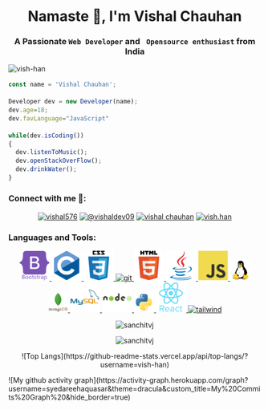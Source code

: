 
<h1 align="center">Namaste 🙏, I'm Vishal Chauhan</h1>
<h3 align="center">A Passionate <code>Web Developer</code> and <code> Opensource enthusiast</code>   from India</h3>

<p align="left"> <img src="https://komarev.com/ghpvc/?username=vish-han&label=Profile%20views&color=0e75b6&style=flat" alt="vish-han" /> </p>

```js
const name = 'Vishal Chauhan';

Developer dev = new Developer(name);
dev.age=18;
dev.favLanguage="JavaScript"

while(dev.isCoding())
{
  dev.listenToMusic();
  dev.openStackOverFlow();
  dev.drinkWater();
}

```


<h3 align="left">Connect with me 🚀:</h3>
<p align="center">
<a href="https://dev.to/vishal576" target="blank" margin="3px"><img align="center" src="https://raw.githubusercontent.com/rahuldkjain/github-profile-readme-generator/master/src/images/icons/Social/devto.svg" alt="vishal576" height="60" width="60" /></a>
<a href="https://twitter.com/@vishaldev09" target="blank"><img align="center" src="https://raw.githubusercontent.com/rahuldkjain/github-profile-readme-generator/master/src/images/icons/Social/twitter.svg" alt="@vishaldev09" height="60" width="60" /></a>
<a href="https://linkedin.com/in/vishal chauhan" target="blank"><img align="center" src="https://raw.githubusercontent.com/rahuldkjain/github-profile-readme-generator/master/src/images/icons/Social/linked-in-alt.svg" alt="vishal chauhan" height="60" width="60" /></a>
<a href="https://instagram.com/vish.han" target="blank"><img align="center" src="https://raw.githubusercontent.com/rahuldkjain/github-profile-readme-generator/master/src/images/icons/Social/instagram.svg" alt="vish.han" height="60" width="60" /></a>
</p>
</p>

<h3 align="left">Languages and Tools:</h3>
                
<p align="center"> <a href="https://getbootstrap.com" target="_blank" rel="noreferrer"> <img src="https://raw.githubusercontent.com/devicons/devicon/master/icons/bootstrap/bootstrap-plain-wordmark.svg" alt="bootstrap" width="60" height="60"/> </a> <a href="https://www.cprogramming.com/" target="_blank" rel="noreferrer"> <img src="https://raw.githubusercontent.com/devicons/devicon/master/icons/c/c-original.svg" alt="c" width="60" height="60"/> </a> <a href="https://www.w3schools.com/css/" target="_blank" rel="noreferrer"> <img src="https://raw.githubusercontent.com/devicons/devicon/master/icons/css3/css3-original-wordmark.svg" alt="css3" width="60" height="60"/> </a> <a href="https://git-scm.com/" target="_blank" rel="noreferrer"> <img src="https://www.vectorlogo.zone/logos/git-scm/git-scm-icon.svg" alt="git" width="60" height="60"/> </a> <a href="https://www.w3.org/html/" target="_blank" rel="noreferrer"> <img src="https://raw.githubusercontent.com/devicons/devicon/master/icons/html5/html5-original-wordmark.svg" alt="html5" width="60" height="60"/> </a> <a href="https://www.java.com" target="_blank" rel="noreferrer"> <img src="https://raw.githubusercontent.com/devicons/devicon/master/icons/java/java-original.svg" alt="java" width="60" height="60"/> </a> <a href="https://developer.mozilla.org/en-US/docs/Web/JavaScript" target="_blank" rel="noreferrer"> <img src="https://raw.githubusercontent.com/devicons/devicon/master/icons/javascript/javascript-original.svg" alt="javascript" width="60" height="60"/> </a> <a href="https://www.linux.org/" target="_blank" rel="noreferrer"> <img src="https://raw.githubusercontent.com/devicons/devicon/master/icons/linux/linux-original.svg" alt="linux" width="40" height="40"/> </a> <a href="https://www.mongodb.com/" target="_blank" rel="noreferrer"> <img src="https://raw.githubusercontent.com/devicons/devicon/master/icons/mongodb/mongodb-original-wordmark.svg" alt="mongodb" width="40" height="40"/> </a> <a href="https://www.mysql.com/" target="_blank" rel="noreferrer"> <img src="https://raw.githubusercontent.com/devicons/devicon/master/icons/mysql/mysql-original-wordmark.svg" alt="mysql" width="60" height="60"/> </a> <a href="https://nodejs.org" target="_blank" rel="noreferrer"> <img src="https://raw.githubusercontent.com/devicons/devicon/master/icons/nodejs/nodejs-original-wordmark.svg" alt="nodejs" width="60" height="60"/> </a> <a href="https://www.python.org" target="_blank" rel="noreferrer"> <img src="https://raw.githubusercontent.com/devicons/devicon/master/icons/python/python-original.svg" alt="python" width="40" height="40"/> </a> <a href="https://reactjs.org/" target="_blank" rel="noreferrer"> <img src="https://raw.githubusercontent.com/devicons/devicon/master/icons/react/react-original-wordmark.svg" alt="react" width="60" height="60"/> </a> <a href="https://tailwindcss.com/" target="_blank" rel="noreferrer"> <img src="https://www.vectorlogo.zone/logos/tailwindcss/tailwindcss-icon.svg" alt="tailwind" width="60" height="60"/> </a> </p>
<p align="center"><img  src="https://github-readme-streak-stats.herokuapp.com/?user=vish-han&theme=radical" alt="sanchitvj" width="400" /></p>
<p align="center"> <img  src="https://github-readme-stats.vercel.app/api?username=vish-han&show_icons=true&locale=en&theme=blue-green" alt="sanchitvj" width="400" /></p>  
 
 <p align="center">![Top Langs](https://github-readme-stats.vercel.app/api/top-langs/?username=vish-han)</p>
![My github activity graph](https://activity-graph.herokuapp.com/graph?username=syedareehaquasar&theme=dracula&custom_title=My%20Commits%20Graph%20&hide_border=true)
                                                                                                                           
